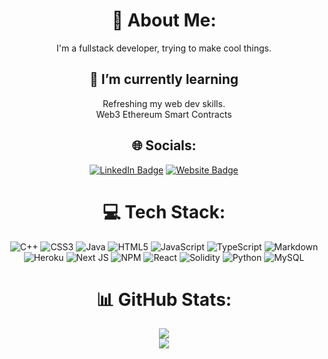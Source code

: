 <div  align="center">
  

# 💫 About Me:
I'm a fullstack developer, trying to make cool things.
## 🌱 I’m currently learning
Refreshing my web dev skills.  
Web3
Ethereum Smart Contracts 
   

  
## 🌐 Socials:
[![LinkedIn Badge](https://img.shields.io/badge/LinkedIn-Profile-2A67BC?style=for-the-badge&logo=linkedin)](https://linkedin.com/in/tonywong7/)
[![Website Badge](https://img.shields.io/badge/Website-.dev-%23181FCA?style=for-the-badge)]() 

# 💻 Tech Stack:
![C++](https://img.shields.io/badge/c++-%2300599C.svg?style=for-the-badge&logo=c%2B%2B&logoColor=white) 
![CSS3](https://img.shields.io/badge/css3-%231572B6.svg?style=for-the-badge&logo=css3&logoColor=white) 
![Java](https://img.shields.io/badge/java-%23ED8B00.svg?style=for-the-badge&logo=java&logoColor=white) 
![HTML5](https://img.shields.io/badge/html5-%23E34F26.svg?style=for-the-badge&logo=html5&logoColor=white) 
![JavaScript](https://img.shields.io/badge/javascript-%23323330.svg?style=for-the-badge&logo=javascript&logoColor=%23F7DF1E) 
![TypeScript](https://img.shields.io/badge/typescript-%23007ACC.svg?style=for-the-badge&logo=typescript&logoColor=white) 
![Markdown](https://img.shields.io/badge/markdown-%23000000.svg?style=for-the-badge&logo=markdown&logoColor=white) 
![Heroku](https://img.shields.io/badge/heroku-%23430098.svg?style=for-the-badge&logo=heroku&logoColor=white) 
![Next JS](https://img.shields.io/badge/Next-black?style=for-the-badge&logo=next.js&logoColor=white) 
![NPM](https://img.shields.io/badge/NPM-%23000000.svg?style=for-the-badge&logo=npm&logoColor=white) 
![React](https://img.shields.io/badge/react-%2320232a.svg?style=for-the-badge&logo=react&logoColor=%2361DAFB) 
![Solidity](https://img.shields.io/badge/Solidity-%23363636.svg?style=for-the-badge&logo=solidity&logoColor=white) 
![Python](https://img.shields.io/badge/python-3670A0?style=for-the-badge&logo=python&logoColor=ffdd54) 
![MySQL](https://img.shields.io/badge/mysql-%2300f.svg?style=for-the-badge&logo=mysql&logoColor=white) 

  
# 📊 GitHub Stats:
![](https://github-readme-streak-stats.herokuapp.com/?user=Hitony7&theme=dark&hide_border=false)<br/>
![](https://github-readme-stats.vercel.app/api/top-langs/?username=Hitony7&theme=dark&hide_border=false&include_all_commits=false&count_private=false&layout=compact)

</div>
<!-- Proudly created with GPRM ( https://gprm.itsvg.in ) -->
